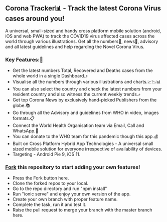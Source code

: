 ## Corona Tracker📊 - Track the latest Corona Virus cases around you!

A universal, small-sized and handy cross platform mobile solution (android, iOS and web PWA) to track the COVID19 virus affected cases across the world through various illustrations. Get all the numbers🔢, news📃, advisory and all latest guidelines and help regarding the Novel Corona Virus.

### Key Features:🎉

* Get the latest numbers Total, Recovered and Deaths cases from the whole world in a single Dashboard.⤴️
* Visualise all the numbers through various illustrations and charts.📈📉📊
* You can also select the country and check the latest numbers from your resident country and also witness the current weekly trends.⤴️
* Get top Corona News by exclusively hand-picked Publishers from the globe.📚
* Go through all the Advisory and guidelines from WHO in video, images formats.📋
* Connect the World Health Organisation team via Email, Call and WhatsApp.📲
* You can donate to the WHO team for this pandemic though this app.💰
* Built on Cross Platform Hybrid App Technologies - A universal small sized mobile solution for everyone irrespective of availability of devices.
* Targeting - Android Pie 9, iOS 11.

### [Fork](https://guides.github.com/activities/forking/) this repository to start adding your own features!
* Press the Fork button here.
* Clone the forked repos to your local.
* Go to the repo directory and run "npm install"
* Run "ionic serve" and enjoy your own version of the app.
* Create your own branch with proper feature name.
* Complete the task, run it and test it.
* Raise the pull request to merge your branch with the master branch here.
